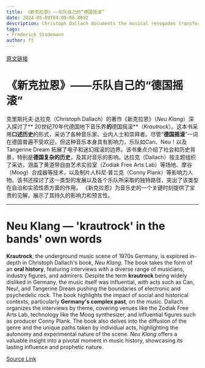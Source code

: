 ```yaml
---
title: 《新克拉恩》——乐队自己的“德国摇滚”
date: 2024-05-09T04:00:08.869Z
description: Christoph Dallach documents the musical renegades transforming Germany’s underground scene in the 1970s
tags: 
- Frederick Studemann
author: ft
---
```


[原文链接](https://ft.com/content/7e9ad8c2-58ee-4bc8-950a-29a97013862d)

# 《新克拉恩》——乐队自己的“**德国摇滚**”

克里斯托夫·达拉克（Christoph Dallach）的著作《新克拉恩》（*Neu Klang*）深入探讨了** 20世纪70年代德国地下音乐界**的**德国摇滚**（*Krautrock*）。这本书采用**口述历史**的形式，采访了各种音乐家、业内人士和崇拜者。尽管“**德国摇滚**”一词在德国普遍不受欢迎，但这种音乐本身具有影响力，乐队如Can、Neu！以及 Tangerine Dream 拓展了电子和迷幻摇滚的边界。该书重点介绍了社会和历史背景，特别是**德国复杂的历史**，及其对音乐的影响。达拉克（Dallach）按主题组织了采访，涵盖了黄道带自由艺术实验室（Zodiak Free Arts Lab）等场地、摩谷（Moog）合成器等技术，以及制片人科尼·普兰克（Conny Plank）等影响力人物。该书还探讨了这一类型的发展以及各个乐队所采取的独特路径，突出了该类型在自治和实验性质方面的作用。 《新克拉恩》为音乐史的一个关键时刻提供了宝贵的见解，展示了其持久的影响力和预言性。

---

# Neu Klang — 'krautrock' in the bands' own words 

**Krautrock**, the underground music scene of 1970s Germany, is explored in-depth in Christoph Dallach's book, *Neu Klang*. The book takes the form of an **oral history**, featuring interviews with a diverse range of musicians, industry figures, and admirers. Despite the term **krautrock** being widely disliked in Germany, the music itself was influential, with acts such as Can, Neu!, and Tangerine Dream pushing the boundaries of electronic and psychedelic rock. The book highlights the impact of social and historical contexts, particularly **Germany's complex past**, on the music. Dallach organizes the interviews by theme, covering venues like the Zodiak Free Arts Lab, technology like the Moog synthesizer, and influential figures such as producer Conny Plank. The book also delves into the diffusion of the genre and the unique paths taken by individual acts, highlighting the autonomy and experimental nature of the scene. *Neu Klang* offers a valuable insight into a pivotal moment in music history, showcasing its lasting influence and prophetic nature.

[Source Link](https://ft.com/content/7e9ad8c2-58ee-4bc8-950a-29a97013862d)

